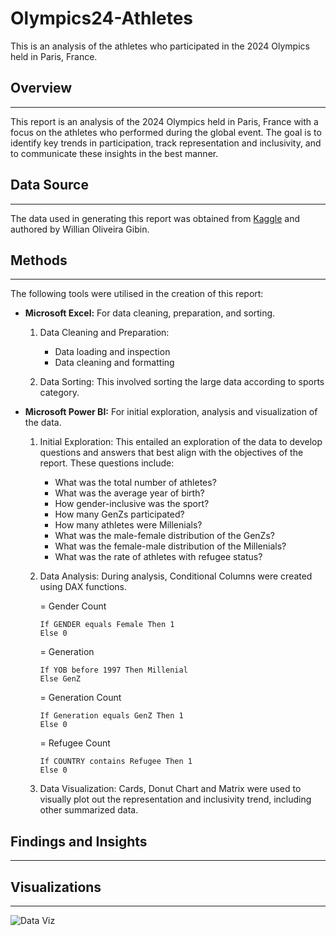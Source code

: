 # Olympics24-Athletes
This is an analysis of the athletes who participated in the 2024 Olympics held in Paris, France.

## Overview
---
This report is an analysis of the 2024 Olympics held in Paris, France with a focus on the athletes who performed during the global event. The goal is to identify key trends in participation, track representation and inclusivity, and to communicate these insights in the best manner.

## Data Source
---
The data used in generating this report was obtained from [Kaggle](https://www.kaggle.com/datasets/willianoliveiragibin/olympics-2024) and authored by Willian Oliveira Gibin.

## Methods
---
The following tools were utilised in the creation of this report:

- **Microsoft Excel:** For data cleaning, preparation, and sorting.
  1. Data Cleaning and Preparation:
     - Data loading and inspection
     - Data cleaning and formatting
    
  2. Data Sorting: This involved sorting the large data according to sports category.

- **Microsoft Power BI:** For initial exploration, analysis and visualization of the data.
  
  1. Initial Exploration: This entailed an exploration of the data to develop questions and answers that best align with the objectives of the report. These questions include:
     - What was the total number of athletes?
     - What was the average year of birth?
     - How gender-inclusive was the sport?
     - How many GenZs participated?
     - How many athletes were Millenials?
     - What was the male-female distribution of the GenZs?
     - What was the female-male distribution of the Millenials?
     - What was the rate of athletes with refugee status?
 
  2. Data Analysis: During analysis, Conditional Columns were created using DAX functions.

      = Gender Count
      ```DAX
      If GENDER equals Female Then 1
     Else 0
     ```
 
     = Generation
     ```DAX
     If YOB before 1997 Then Millenial
     Else GenZ
     ```

     = Generation Count
     ```DAX
     If Generation equals GenZ Then 1
     Else 0
     ```
     
     = Refugee Count
     ```DAX
     If COUNTRY contains Refugee Then 1
     Else 0
     ```
     
  3. Data Visualization: Cards, Donut Chart and Matrix were used to visually plot out the representation and inclusivity trend, including other summarized data. 

## Findings and Insights
---

## Visualizations
---
![Data Viz](https://github.com/kayeneii/Olympics24-Athletes/blob/main/Olympic-24-Athletes-Viz.png)
